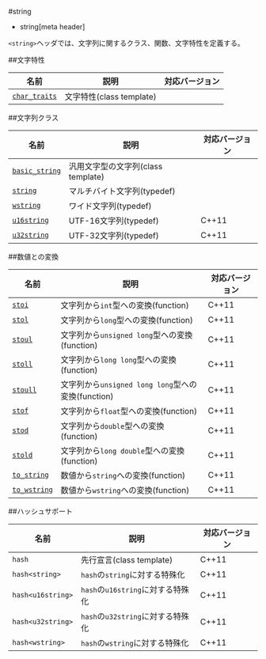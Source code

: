 #string
* string[meta header]

`<string>`ヘッダでは、文字列に関するクラス、関数、文字特性を定義する。

##文字特性

| 名前 | 説明 | 対応バージョン |
|------------------------------------------|--------------------------|-------|
| [`char_traits`](./string/char_traits.md) | 文字特性(class template) | |


##文字列クラス

| 名前 | 説明 | 対応バージョン |
|--------------------------------------------|------------------------------------|-------|
| [`basic_string`](./string/basic_string.md) | 汎用文字型の文字列(class template) | |
| [`string`](./string/basic_string.md)       | マルチバイト文字列(typedef) | |
| [`wstring`](./string/basic_string.md)      | ワイド文字列(typedef) | |
| [`u16string`](./string/basic_string.md)    | UTF-16文字列(typedef) | C++11 |
| [`u32string`](./string/basic_string.md)    | UTF-32文字列(typedef) | C++11 |


##数値との変換

| 名前 | 説明 | 対応バージョン |
|----------------------------------------|----------------------------------------------------|-------|
| [`stoi`](./string/stoi.md)             | 文字列から`int`型への変換(function)                | C++11 |
| [`stol`](./string/stol.md)             | 文字列から`long`型への変換(function)               | C++11 |
| [`stoul`](./string/stoul.md)           | 文字列から`unsigned long`型への変換(function)      | C++11 |
| [`stoll`](./string/stoll.md)           | 文字列から`long long`型への変換(function)          | C++11 |
| [`stoull`](./string/stoull.md)         | 文字列から`unsigned long long`型への変換(function) | C++11 |
| [`stof`](./string/stof.md)             | 文字列から`float`型への変換(function)              | C++11 |
| [`stod`](./string/stod.md)             | 文字列から`double`型への変換(function)             | C++11 |
| [`stold`](./string/stold.md)           | 文字列から`long double`型への変換(function)        | C++11 |
| [`to_string`](./string/to_string.md)   | 数値から`string`への変換(function)                 | C++11 |
| [`to_wstring`](./string/to_wstring.md) | 数値から`wstring`への変換(function)                | C++11 |


##ハッシュサポート

| 名前 | 説明 | 対応バージョン |
|-------------------|-----------------------------------|-------|
| `hash`            | 先行宣言(class template)          | C++11 |
| `hash<string>`    | `hash`の`string`に対する特殊化    | C++11 |
| `hash<u16string>` | `hash`の`u16string`に対する特殊化 | C++11 |
| `hash<u32string>` | `hash`の`u32string`に対する特殊化 | C++11 |
| `hash<wstring>`   | `hash`の`wstring`に対する特殊化   | C++11 |


